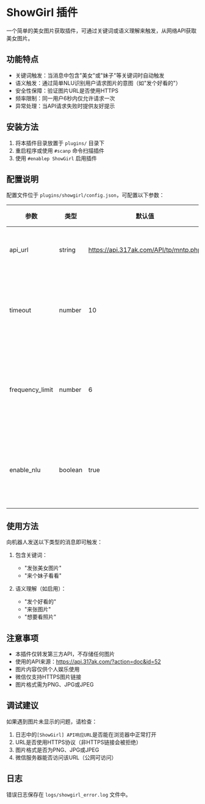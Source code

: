 # ShowGirl 插件

一个简单的美女图片获取插件，可通过关键词或语义理解来触发，从网络API获取美女图片。

## 功能特点

- 关键词触发：当消息中包含"美女"或"妹子"等关键词时自动触发
- 语义触发：通过简单NLU识别用户请求图片的意图（如"发个好看的"）
- 安全性保障：验证图片URL是否使用HTTPS
- 频率限制：同一用户6秒内仅允许请求一次
- 异常处理：当API请求失败时提供友好提示

## 安装方法

1. 将本插件目录放置于 `plugins/` 目录下
2. 重启程序或使用 `#scanp` 命令扫描插件
3. 使用 `#enablep ShowGirl` 启用插件

## 配置说明

配置文件位于 `plugins/showgirl/config.json`，可配置以下参数：

| 参数 | 类型 | 默认值 | 说明 |
| --- | --- | --- | --- |
| api_url | string | https://api.317ak.com/API/tp/mntp.php | 图片API地址 |
| timeout | number | 10 | API请求超时时间(秒) |
| frequency_limit | number | 6 | 用户请求频率限制(秒) |
| enable_nlu | boolean | true | 是否启用语义触发 |

## 使用方法

向机器人发送以下类型的消息即可触发：

1. 包含关键词：
   - "发张美女图片"
   - "来个妹子看看"

2. 语义理解（如启用）：
   - "发个好看的"
   - "来张图片"
   - "想要看照片"

## 注意事项

- 本插件仅转发第三方API，不存储任何图片
- 使用的API来源：https://api.317ak.com/?action=doc&id=52
- 图片内容仅供个人娱乐使用
- 微信仅支持HTTPS图片链接
- 图片格式需为PNG、JPG或JPEG

## 调试建议

如果遇到图片未显示的问题，请检查：

1. 日志中的`[ShowGirl] API响应URL`是否能在浏览器中正常打开
2. URL是否使用HTTPS协议（非HTTPS链接会被拒绝）
3. 图片格式是否为PNG、JPG或JPEG
4. 微信服务器能否访问该URL（公网可访问）

## 日志

错误日志保存在 `logs/showgirl_error.log` 文件中。 